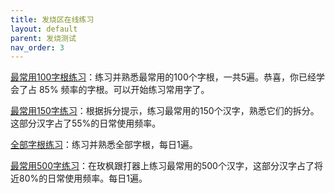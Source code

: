 ```yaml
---
title: 发烧区在线练习
layout: default
parent: 发烧测试
nav_order: 3
---
```


[最常用100字根练习](../../beta/practice/practice_100)：练习并熟悉最常用的100个字根，一共5遍。恭喜，你已经学会了占 85% 频率的字根。可以开始练习常用字了。

[最常用150字练习](../../beta/practice/practice_characters)：根据拆分提示，练习最常用的150个汉字，熟悉它们的拆分。这部分汉字占了55%的日常使用频率。

[全部字根练习](../../beta/practice/practice)：练习并熟悉全部字根，每日1遍。

[最常用500字练习](https://kylebing.cn/tools/typepad/)：在玫枫跟打器上练习最常用的500个汉字，这部分汉字占了将近80%的日常使用频率。每日1遍。
